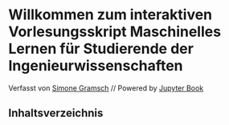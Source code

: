 # Willkommen zum interaktiven Vorlesungsskript Maschinelles Lernen für Studierende der Ingenieurwissenschaften

Verfasst von [Simone Gramsch](https://www.frankfurt-university.de/de/erweiterungen/ansprechpartner/detail/simone-gramsch-1/?no_cache=1) // Powered by [Jupyter Book](https://jupyterbook.org/)

## Inhaltsverzeichnis
```{tableofcontents}
```

